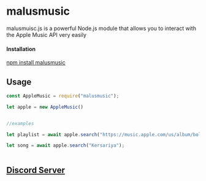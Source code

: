 # malusmusic

malusmuisc.js is a powerful Node.js module that allows you to interact with the Apple Music API very easily

#### Installation


[npm install malusmusic](https://www.npmjs.com/package/malusmusic)


## Usage
```js
const AppleMusic = require("malusmusic");

let apple = new AppleMusic()


//examples

let playlist = await apple.search("https://music.apple.com/us/album/bollywood-lofi/1610407639")

let song = await apple.search("Kersariya");



```




## [Discord Server](https://discord.gg/GBMUFTgbzJ)
